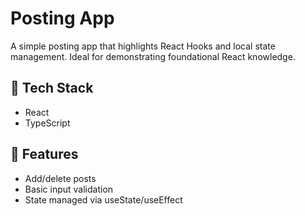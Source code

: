 # Posting App

A simple posting app that highlights React Hooks and local state management. Ideal for demonstrating foundational React knowledge.

## 🔧 Tech Stack
- React
- TypeScript

## 🚀 Features
- Add/delete posts
- Basic input validation
- State managed via useState/useEffect
